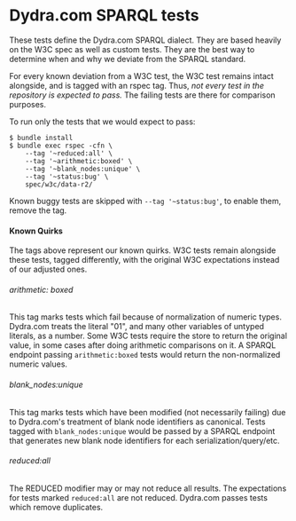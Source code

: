 Dydra.com SPARQL tests
=====================

These tests define the Dydra.com SPARQL dialect. They are based heavily on the
W3C spec as well as custom tests. They are the best way to determine when and
why we deviate from the SPARQL standard.

For every known deviation from a W3C test, the W3C test remains intact
alongside, and is tagged with an rspec tag. Thus, *not every test in the
repository is expected to pass.* The failing tests are there for comparison
purposes.

To run only the tests that we would expect to pass:

    $ bundle install
    $ bundle exec rspec -cfn \
        --tag '~reduced:all' \
        --tag '~arithmetic:boxed' \
        --tag '~blank_nodes:unique' \
        --tag '~status:bug' \
        spec/w3c/data-r2/

Known buggy tests are skipped with `--tag '~status:bug'`, to enable them,
remove the tag.

#### Known Quirks

The tags above represent our known quirks. W3C tests remain alongside these
tests, tagged differently, with the original W3C expectations instead of our
adjusted ones.

###### arithmetic: boxed

This tag marks tests which fail because of normalization of numeric types.
Dydra.com treats the literal "01", and many other variables of untyped
literals, as a number. Some W3C tests require the store to return the original
value, in some cases after doing arithmetic comparisons on it. A SPARQL
endpoint passing `arithmetic:boxed` tests would return the non-normalized
numeric values.

###### blank_nodes:unique

This tag marks tests which have been modified (not necessarily failing) due to
Dydra.com's treatment of blank node identifiers as canonical. Tests tagged with
`blank_nodes:unique` would be passed by a SPARQL endpoint that generates new
blank node identifiers for each serialization/query/etc.

###### reduced:all

The REDUCED modifier may or may not reduce all results. The expectations for
tests marked `reduced:all` are not reduced. Dydra.com passes tests which remove
duplicates.

